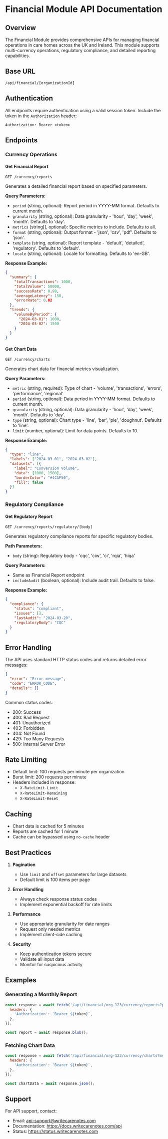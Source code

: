 # Financial Module API Documentation

## Overview

The Financial Module provides comprehensive APIs for managing financial operations in care homes across the UK and Ireland. This module supports multi-currency operations, regulatory compliance, and detailed reporting capabilities.

## Base URL

```
/api/financial/[organizationId]
```

## Authentication

All endpoints require authentication using a valid session token. Include the token in the `Authorization` header:

```http
Authorization: Bearer <token>
```

## Endpoints

### Currency Operations

#### Get Financial Report

```http
GET /currency/reports
```

Generates a detailed financial report based on specified parameters.

**Query Parameters:**
- `period` (string, optional): Report period in YYYY-MM format. Defaults to current month.
- `granularity` (string, optional): Data granularity - 'hour', 'day', 'week', 'month'. Defaults to 'day'.
- `metrics` (string[], optional): Specific metrics to include. Defaults to all.
- `format` (string, optional): Output format - 'json', 'csv', 'pdf'. Defaults to 'json'.
- `template` (string, optional): Report template - 'default', 'detailed', 'regulatory'. Defaults to 'default'.
- `locale` (string, optional): Locale for formatting. Defaults to 'en-GB'.

**Response Example:**
```json
{
  "summary": {
    "totalTransactions": 1000,
    "totalVolume": 50000,
    "successRate": 0.98,
    "averageLatency": 150,
    "errorRate": 0.02
  },
  "trends": {
    "volumeByPeriod": {
      "2024-03-01": 1000,
      "2024-03-02": 1500
    }
  }
}
```

#### Get Chart Data

```http
GET /currency/charts
```

Generates chart data for financial metrics visualization.

**Query Parameters:**
- `metric` (string, required): Type of chart - 'volume', 'transactions', 'errors', 'performance', 'regional'
- `period` (string, optional): Data period in YYYY-MM format. Defaults to current month.
- `granularity` (string, optional): Data granularity - 'hour', 'day', 'week', 'month'. Defaults to 'day'.
- `type` (string, optional): Chart type - 'line', 'bar', 'pie', 'doughnut'. Defaults to 'line'.
- `limit` (number, optional): Limit for data points. Defaults to 10.

**Response Example:**
```json
{
  "type": "line",
  "labels": ["2024-03-01", "2024-03-02"],
  "datasets": [{
    "label": "Conversion Volume",
    "data": [1000, 1500],
    "borderColor": "#4CAF50",
    "fill": false
  }]
}
```

### Regulatory Compliance

#### Get Regulatory Report

```http
GET /currency/reports/regulatory/[body]
```

Generates regulatory compliance reports for specific regulatory bodies.

**Path Parameters:**
- `body` (string): Regulatory body - 'cqc', 'ciw', 'ci', 'rqia', 'hiqa'

**Query Parameters:**
- Same as Financial Report endpoint
- `includeAudit` (boolean, optional): Include audit trail. Defaults to false.

**Response Example:**
```json
{
  "compliance": {
    "status": "compliant",
    "issues": [],
    "lastAudit": "2024-03-20",
    "regulatoryBody": "CQC"
  }
}
```

## Error Handling

The API uses standard HTTP status codes and returns detailed error messages:

```json
{
  "error": "Error message",
  "code": "ERROR_CODE",
  "details": {}
}
```

Common status codes:
- 200: Success
- 400: Bad Request
- 401: Unauthorized
- 403: Forbidden
- 404: Not Found
- 429: Too Many Requests
- 500: Internal Server Error

## Rate Limiting

- Default limit: 100 requests per minute per organization
- Burst limit: 200 requests per minute
- Headers included in response:
  - `X-RateLimit-Limit`
  - `X-RateLimit-Remaining`
  - `X-RateLimit-Reset`

## Caching

- Chart data is cached for 5 minutes
- Reports are cached for 1 minute
- Cache can be bypassed using `no-cache` header

## Best Practices

1. **Pagination**
   - Use `limit` and `offset` parameters for large datasets
   - Default limit is 100 items per page

2. **Error Handling**
   - Always check response status codes
   - Implement exponential backoff for rate limits

3. **Performance**
   - Use appropriate granularity for date ranges
   - Request only needed metrics
   - Implement client-side caching

4. **Security**
   - Keep authentication tokens secure
   - Validate all input data
   - Monitor for suspicious activity

## Examples

### Generating a Monthly Report

```javascript
const response = await fetch('/api/financial/org-123/currency/reports?period=2024-03&format=pdf&template=detailed', {
  headers: {
    'Authorization': `Bearer ${token}`,
  },
});

const report = await response.blob();
```

### Fetching Chart Data

```javascript
const response = await fetch('/api/financial/org-123/currency/charts?metric=volume&type=line&period=2024-03', {
  headers: {
    'Authorization': `Bearer ${token}`,
  },
});

const chartData = await response.json();
```

## Support

For API support, contact:
- Email: api-support@writecarenotes.com
- Documentation: https://docs.writecarenotes.com/api
- Status: https://status.writecarenotes.com 